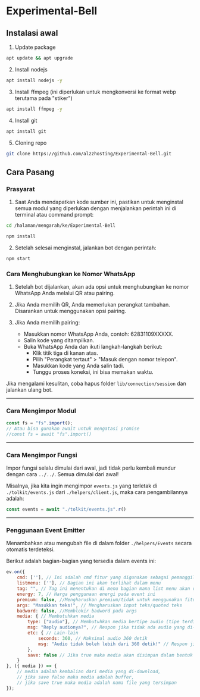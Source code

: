 # Experimental-Bell

## Instalasi awal

1. Update package

```bash
apt update && apt upgrade
```

2. Install nodejs

```bash
apt install nodejs -y
```

3. Install ffmpeg (ini diperlukan untuk mengkonversi ke format webp terutama pada "stiker")

```bash
apt install ffmpeg -y
```

4. Install git

```bash
apt install git
```

5. Cloning repo

```bash
git clone https://github.com/alzzhosting/Experimental-Bell.git
```

## Cara Pasang

### Prasyarat

1. Saat Anda mendapatkan kode sumber ini, pastikan untuk menginstal semua modul yang diperlukan dengan menjalankan perintah ini di terminal atau command prompt:

```bash
cd /halaman/mengarah/ke/Experimental-Bell
```
```bash
npm install
```

2. Setelah selesai menginstal, jalankan bot dengan perintah:

```bash
npm start
```

### Cara Menghubungkan ke Nomor WhatsApp

1. Setelah bot dijalankan, akan ada opsi untuk menghubungkan ke nomor WhatsApp Anda melalui QR atau pairing.

2. Jika Anda memilih QR, Anda memerlukan perangkat tambahan. Disarankan untuk menggunakan opsi pairing.

3. Jika Anda memilih pairing:
   - Masukkan nomor WhatsApp Anda, contoh: 62831109XXXXX.
   - Salin kode yang ditampilkan.
   - Buka WhatsApp Anda dan ikuti langkah-langkah berikut:
     - Klik titik tiga di kanan atas.
     - Pilih "Perangkat tertaut" > "Masuk dengan nomor telepon".
     - Masukkan kode yang Anda salin tadi.
     - Tunggu proses koneksi, ini bisa memakan waktu.

Jika mengalami kesulitan, coba hapus folder `lib/connection/session` dan jalankan ulang bot.

---

### Cara Mengimpor Modul

```javascript
const fs = "fs".import(); 
// Atau bisa gunakan await untuk mengatasi promise
//const fs = await "fs".import()
```

---

### Cara Mengimpor Fungsi

Impor fungsi selalu dimulai dari awal, jadi tidak perlu kembali mundur dengan cara `../../`. Semua dimulai dari awal!

Misalnya, jika kita ingin mengimpor `events.js` yang terletak di `./tolkit/events.js` dari `./helpers/client.js`, maka cara pengambilannya adalah:

```javascript
const events = await "./tolkit/events.js".r()
```

---

### Penggunaan Event Emitter 
Menambahkan atau mengubah file di dalam folder `./helpers/Events` secara otomatis terdeteksi.

Berikut adalah bagian-bagian yang tersedia dalam events ini:

```javascript
ev.on({
    cmd: [''], // Ini adalah cmd fitur yang digunakan sebagai pemanggil event, Anda bisa meletakkan banyak cmd
    listmenu: [''], // Bagian ini akan terlihat dalam menu
    tag: "", // Tag ini menentukan di menu bagian mana list menu akan ditempatkan
    energy: 7, // Harga penggunaan energi pada event ini
    premium: false, //Mengharuskan premium/tidak untuk menggunakan fitur ini
    args: "Masukkan teks!", // Mengharuskan input teks/quoted teks
    badword: false, //Memblokir badword pada args
    media: { // Membutuhkan media
        type: ["audio"], // Membutuhkan media bertipe audio (tipe terdiri dari audio, document, video, image, sticker) bisa digunakn bersama did alam array
        msg: "Reply audionya?", // Respon jika tidak ada audio yang di-reply
        etc: { // Lain-lain
            seconds: 360, // Maksimal audio 360 detik
            msg: "Audio tidak boleh lebih dari 360 detik!" // Respon jika lebih dari 360 detik
        },
        save: false // Jika true maka media akan disimpan dalam bentuk file audio.mp3
    }
}, ({ media }) => {
    // media adalah kembalian dari media yang di-download, 
    // jika save false maka media adalah buffer,
    // jika save true maka media adalah nama file yang tersimpan
});
```
